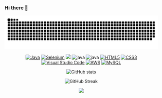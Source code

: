 ### Hi there 👋
<div align="center">
  
![](https://github.com/Platane/snk/raw/output/github-contribution-grid-snake.svg)
  
</div>

<p align="center">
      <a href="https://www.java.com/" title="Java"><img src="https://github.com/get-icon/geticon/raw/master/icons/java.svg" alt="Java" width="50px" height="50px"></a>
      <a href="https://www.selenium.dev/" title="Selenium"><img src="https://raw.githubusercontent.com/get-icon/geticon/master/icons/selenium.svg" alt="Selenium" width="35px" height="35px"></a>
      <img src="https://upload.wikimedia.org/wikipedia/commons/9/95/Font_Awesome_5_brands_github.svg" height="42"></a></code>
      <img src="https://www.vectorlogo.zone/logos/git-scm/git-scm-icon.svg" alt="java" width="35" height="40"/>
      <img src="https://www.vectorlogo.zone/logos/atlassian_jira/atlassian_jira-icon.svg" alt="java" width="45" height="40"/>
      <a href="https://www.w3.org/TR/html5/" title="HTML5"><img src="https://github.com/get-icon/geticon/raw/master/icons/html-5.svg" alt="HTML5" width="45px" height="45px"></a>
      <a href="https://www.w3.org/TR/CSS/" title="CSS"><img src="https://github.com/get-icon/geticon/raw/master/icons/css-3.svg" alt="CSS3" width="45px" height="45px"></a>
      <a href="https://code.visualstudio.com/" title="Visual Studio Code"><img src="https://github.com/get-icon/geticon/raw/master/icons/visual-studio-code.svg" alt="Visual Studio Code" width="40px" height="40px"></a>
      <a href="https://aws.amazon.com/" title="AWS"><img src="https://github.com/get-icon/geticon/raw/master/icons/aws.svg" alt="AWS" width="45px" height="45px"></a>
      <a href="https://dev.mysql.com/" title="MySQL"><img src="https://github.com/get-icon/geticon/raw/master/icons/mysql.svg" alt="MySQL" width="45px" height="45px"></a>











<div align="center">


  ![GitHub stats](https://github-readme-stats.vercel.app/api?username=TheHatipoglu&show_icons=true&theme=highcontrast)

  ![GitHub Streak](https://github-readme-streak-stats.herokuapp.com/?user=TheHatipoglu&theme=highcontrast)
  
  <img src="https://github-readme-stats.vercel.app/api/top-langs/?username=TheHatipoglu&layout=compact&langs_count-16&theme=highcontrast"/>
  
  
  


</div>
